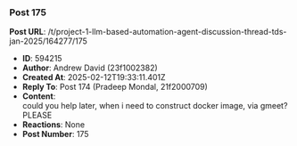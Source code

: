### Post 175
**Post URL**: /t/project-1-llm-based-automation-agent-discussion-thread-tds-jan-2025/164277/175
- **ID**: 594215
- **Author**: Andrew David (23f1002382)
- **Created At**: 2025-02-12T19:33:11.401Z
- **Reply To**: Post 174 (Pradeep Mondal, 21f2000709)
- **Content**:  
  could you help later, when i need to construct docker image, via gmeet? PLEASE
- **Reactions**: None
- **Post Number**: 175


